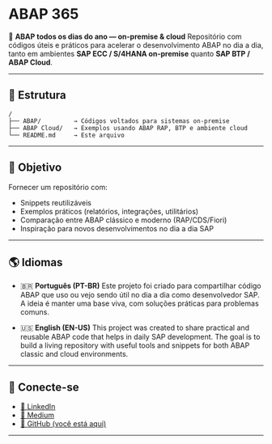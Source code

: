 # ABAP 365

📌 **ABAP todos os dias do ano — on-premise & cloud**
Repositório com códigos úteis e práticos para acelerar o desenvolvimento ABAP no dia a dia, tanto em ambientes **SAP ECC / S/4HANA on-premise** quanto **SAP BTP / ABAP Cloud**.

---

## 📂 Estrutura

```
/
├── ABAP/         → Códigos voltados para sistemas on-premise
├── ABAP Cloud/   → Exemplos usando ABAP RAP, BTP e ambiente cloud
└── README.md     → Este arquivo
```

---

## 📌 Objetivo

Fornecer um repositório com:

* Snippets reutilizáveis
* Exemplos práticos (relatórios, integrações, utilitários)
* Comparação entre ABAP clássico e moderno (RAP/CDS/Fiori)
* Inspiração para novos desenvolvimentos no dia a dia SAP

---

## 🌎 Idiomas

* 🇧🇷 **Português (PT-BR)**
  Este projeto foi criado para compartilhar código ABAP que uso ou vejo sendo útil no dia a dia como desenvolvedor SAP. A ideia é manter uma base viva, com soluções práticas para problemas comuns.

* 🇺🇸 **English (EN-US)**
  This project was created to share practical and reusable ABAP code that helps in daily SAP development. The goal is to build a living repository with useful tools and snippets for both ABAP classic and cloud environments.

---

## 🤝 Conecte-se

* [🔗 LinkedIn](https://www.linkedin.com/in/guilherme-machado-81a38a230/)
* [📘 Medium](https://medium.com/@guilhermedamamachado0)
* [📁 GitHub (você está aqui)](https://github.com/gui-machad/ABAP-365)

---
